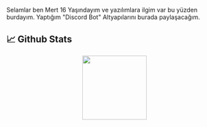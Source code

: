
<p align="center">
<div>
 <p>

Selamlar ben Mert 16 Yaşındayım ve yazılımlara ilgim var bu yüzden burdayım. Yaptığım "Discord Bot" Altyapılarını burada paylaşacağım.

</h4>
</div>

## 📈 Github Stats

<div align="center">
    <img src="https://github-readme-stats.vercel.app/api?username=bixyjs&show_icons=true&theme=dark&hide_border=true" width="%100" height="150px">
</div>
